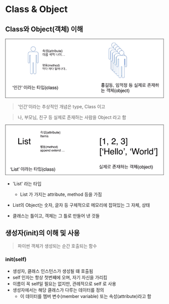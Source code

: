 # Class & Object

## Class와 Object(객체) 이해
![ss](./DE_img/screenshot01.png)

> '인간'이라는 추상적인 개념은 type, Class 이고

> 나, 부모님, 친구 등 실제로 존재하는 사람을 Object 라고 함


![ss](./DE_img/screenshot02.png)
- 'List' 라는 타입
  - List 가 가지는 attribute, method 등을 가짐

- List의 Object는 숫자, 글자 등 구체적으로 메모리에 잡혀있는 그 자체, 상태

- 클래스는 틀이고, 객체는 그 틀로 만들어 낸 것들

## 생성자(__init__)의 이해 및 사용
> 파이썬 객체가 생성되는 순간 호출되는 함수

### __init__(self)
- 생성자, 클래스 인스턴스가 생성될 떄 호출됨
- self 인자는 항상 첫번쨰에 오며, 자기 자신을 가리킴
- 이름이 꼭 self일 필요는 없지만, 관례적으로 self 로 사용
- 생성자에서는 해당 클래스가 다루는 데이터를 정의
  - 이 데이터를 멤버 변수(member variable) 또는 속성(attribute)라고 함





